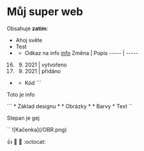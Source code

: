 # Můj super web
Obsahuje **zatím**:
* Ahoj světe
* Test 
 * * Odkaz na info [info](https://pslib-cz.github.io/2021l4web-repository-skills-Adam-Safr/info.html)
Změna | Popis
----- | -----
16. 9. 2021 | vytvořeno
17. 9. 2021 | přidáno
 * * Kód ```<!DOCTYPE html>
<html lang="en">
<head>
    <meta charset="UTF-8">
    <meta http-equiv="X-UA-Compatible" content="IE=edge">
    <meta name="viewport" content="width=device-width, initial-scale=1.0">
    <title>Info</title>
</head>
<body>
    <p class="info">Toto je info</p>
</body>
</html>```
* Základ designu
  * * Obrázky
  * * Barvy
* Text 
``<p> Stepan je gej </p>``
![Kačenka](/OBR.png)

:+1: :camel: :tada: :octocat: